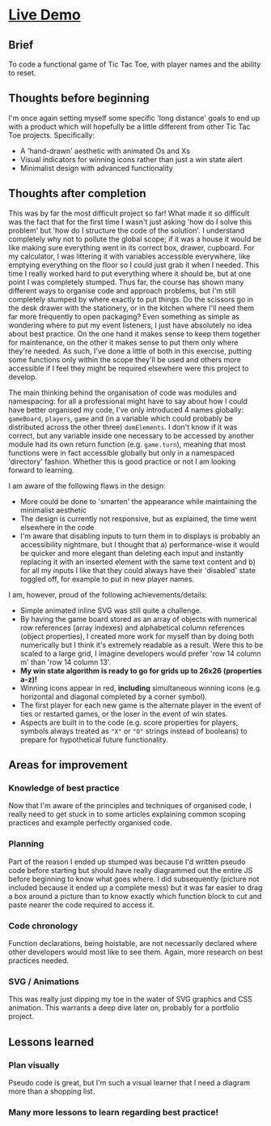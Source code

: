 # [Live Demo](https://daoudmerchant.github.io/tic-tac-toe/)

## Brief

To code a functional game of Tic Tac Toe, with player names and the ability to reset.

## Thoughts before beginning

I'm once again setting myself some specific 'long distance' goals to end up with a product which will hopefully be a little different from other Tic Tac Toe projects. Specifically:

- A 'hand-drawn' aesthetic with animated Os and Xs
- Visual indicators for winning icons rather than just a win state alert
- Minimalist design with advanced functionality

## Thoughts after completion

This was by far the most difficult project so far! What made it so difficult was the fact that for the first time I wasn't just asking 'how do I solve this problem' but 'how do I structure the code of the solution'. I understand completely why not to pollute the global scope; if it was a house it would be like making sure everything went in its correct box, drawer, cupboard. For my calculator, I was littering it with variables accessible everywhere, like emptying everything on the floor so I could just grab it when I needed. This time I really worked hard to put everything where it should be, but at one point I was completely stumped. Thus far, the course has shown many different ways to organise code and approach problems, but I'm still completely stumped by where exactly to put things. Do the scissors go in the desk drawer with the stationery, or in the kitchen where I'll need them far more frequently to open packaging? Even something as simple as wondering where to put my event listeners, I just have absolutely no idea about best practice. On the one hand it makes sense to keep them together for maintenance, on the other it makes sense to put them only where they're needed. As such, I've done a little of both in this exercise, putting some functions only within the scope they'll be used and others more accessible if I feel they might be required elsewhere were this project to develop.

The main thinking behind the organisation of code was modules and namespacing: for all a professional might have to say about how I could have better organised my code, I've only introduced 4 names globally: `gameBoard`, `players`, `game` and (in a variable which could probably be distributed across the other three) `domElements`. I don't know if it was correct, but any variable inside one necessary to be accessed by another module had its own return function (e.g. `game.turn`), meaning that most functions were in fact accessible globally but only in a namespaced 'directory' fashion. Whether this is good practice or not I am looking forward to learning.

I am aware of the following flaws in the design:

- More could be done to 'smarten' the appearance while maintaining the minimalist aesthetic
- The design is currently not responsive, but as explained, the time went elsewhere in the code
- I'm aware that disabling inputs to turn them in to displays is probably an accessibility nightmare, but I thought that a) performance-wise it would be quicker and more elegant than deleting each input and instantly replacing it with an inserted element with the same text content and b) for all my inputs I like that they could always have their 'disabled' state toggled off, for example to put in new player names.

I am, however, proud of the following achievements/details:

- Simple animated inline SVG was still quite a challenge.
- By having the game board stored as an array of objects with numerical row references (array indexes) and alphabetical column references (object properties), I created more work for myself than by doing both numerically but I think it's extremely readable as a result. Were this to be scaled to a large grid, I imagine developers would prefer 'row 14 column m' than 'row 14 column 13'.
- **My win state algorithm is ready to go for grids up to 26x26 (properties a-z)!**
- Winning icons appear in red, **including** simultaneous winning icons (e.g. horizontal and diagonal completed by a corner symbol).
- The first player for each new game is the alternate player in the event of ties or restarted games, or the loser in the event of win states.
- Aspects are built in to the code (e.g. score properties for players, symbols always treated as `"X"` or `"O"` strings instead of booleans) to prepare for hypothetical future functionality.

## Areas for improvement

### Knowledge of best practice

Now that I'm aware of the principles and techniques of organised code, I really need to get stuck in to some articles explaining common scoping practices and example perfectly organised code.

### Planning

Part of the reason I ended up stumped was because I'd written pseudo code before starting but should have really diagrammed out the entire JS before beginning to know what goes where. I did subsequently (picture not included because it ended up a complete mess) but it was far easier to drag a box around a picture than to know exactly which function block to cut and paste nearer the code required to access it.

### Code chronology

Function declarations, being hoistable, are not necessarily declared where other developers would most like to see them. Again, more research on best practices needed.

### SVG / Animations

This was really just dipping my toe in the water of SVG graphics and CSS animation. This warrants a deep dive later on, probably for a portfolio project.

## Lessons learned

### Plan visually

Pseudo code is great, but I'm such a visual learner that I need a diagram more than a shopping list.

### Many more lessons to learn regarding best practice!
